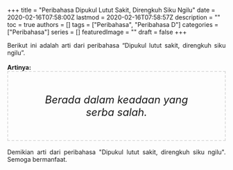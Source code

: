 +++
title = "Peribahasa Dipukul Lutut Sakit, Direngkuh Siku Ngilu"
date = 2020-02-16T07:58:00Z
lastmod = 2020-02-16T07:58:57Z
description = ""
toc = true
authors = []
tags = ["Peribahasa", "Peribahasa D"]
categories = ["Peribahasa"]
series = []
featuredImage = ""
draft = false
+++

<div dir="ltr" style="text-align: left;" trbidi="on"><div style="text-align: justify;">Berikut ini adalah arti dari peribahasa “Dipukul lutut sakit, direngkuh siku ngilu”.</div><br /><div style="text-align: justify;"><b>Artinya:</b></div><div style="border: 2px dashed #ddd; font-size: 24px; height: auto; margin: 0 auto; padding: 50px; text-align: center; width: auto;"><i>Berada dalam keadaan yang serba salah.</i></div><br /><div style="text-align: justify;">Demikian arti dari peribahasa "Dipukul lutut sakit, direngkuh siku ngilu". Semoga bermanfaat.</div></div>
